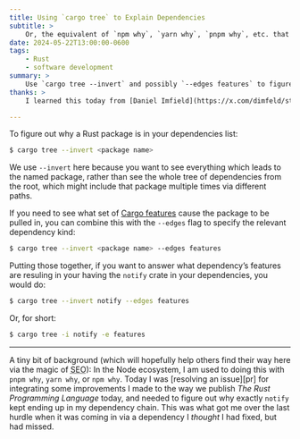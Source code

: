 ```yaml
---
title: Using `cargo tree` to Explain Dependencies
subtitle: >
    Or, the equivalent of `npm why`, `yarn why`, `pnpm why`, etc. that you might be looking for.
date: 2024-05-22T13:00:00-0600
tags:
    - Rust
    - software development
summary: >
    Use `cargo tree --invert` and possibly `--edges features` to figure out why you hve a dependency.
thanks: >
    I learned this today from [Daniel Imfield](https://x.com/dimfeld/status/1793342343208436061) and [Kornel Lesiński](https://mastodon.social/@kornel/112485992571365905)!

---
```


To figure out why a Rust package is in your dependencies list:

```sh
$ cargo tree --invert <package name>
```

We use `--invert` here because you want to see everything which leads to the named package, rather than see the whole tree of dependencies from the root, which might include that package multiple times via different paths.

If you need to see what set of [Cargo features][feat] cause the package to be pulled in, you can combine this with the `--edges` flag to specify the relevant dependency kind:

```sh
$ cargo tree --invert <package name> --edges features
```

[feat]: https://doc.rust-lang.org/cargo/reference/features.html

Putting those together, if you want to answer what dependency’s features are resuling in your having the `notify` crate in your dependencies, you would do:

```sh
$ cargo tree --invert notify --edges features
```

Or, for short:

```sh
$ cargo tree -i notify -e features
```

---

A tiny bit of background (which will hopefully help others find their way here via the magic of <abbr title="search engine optimization">SEO</abbr>): In the Node ecosystem, I am used to doing this with `pnpm why`, `yarn why`, or `npm why`. Today I was [resolving an issue][pr] for integrating some improvements I made to the way we publish <cite>The Rust Programming Language</cite> today, and needed to figure out why exactly `notify` kept ending up in my dependency chain. This was what got me over the last hurdle when it was coming in via a dependency I *thought* I had fixed, but had missed.
